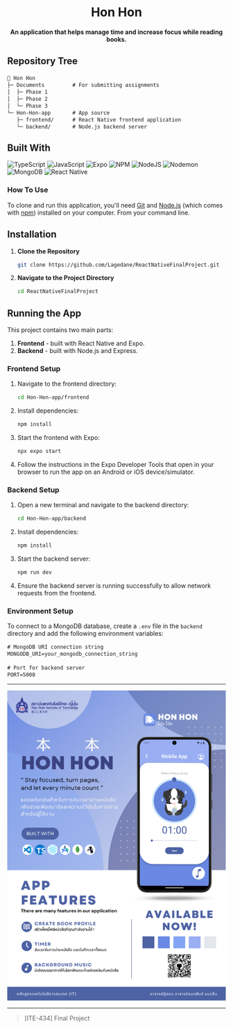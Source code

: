 
<h1 align="center">
  <br>
  Hon Hon
  <br>
</h1>

<h4 align="center">An application that helps manage time and increase focus while reading books.</h4>

## Repository Tree
```
🐶 Hon Hon
├─ Documents         # For submitting assignments
│  ├─ Phase 1
│  ├─ Phase 2
│  └─ Phase 3
└─ Hon-Hon-app       # App source
   ├─ frontend/      # React Native frontend application
   └─ backend/       # Node.js backend server
```
## Built With

![TypeScript](https://img.shields.io/badge/typescript-%23007ACC.svg?style=for-the-badge&logo=typescript&logoColor=white) ![JavaScript](https://img.shields.io/badge/javascript-%23323330.svg?style=for-the-badge&logo=javascript&logoColor=%23F7DF1E) ![Expo](https://img.shields.io/badge/expo-1C1E24?style=for-the-badge&logo=expo&logoColor=#D04A37) ![NPM](https://img.shields.io/badge/NPM-%23CB3837.svg?style=for-the-badge&logo=npm&logoColor=white) ![NodeJS](https://img.shields.io/badge/node.js-6DA55F?style=for-the-badge&logo=node.js&logoColor=white) ![Nodemon](https://img.shields.io/badge/NODEMON-%23323330.svg?style=for-the-badge&logo=nodemon&logoColor=%BBDEAD) ![MongoDB](https://img.shields.io/badge/MongoDB-%234ea94b.svg?style=for-the-badge&logo=mongodb&logoColor=white) ![React Native](https://img.shields.io/badge/react_native-%2320232a.svg?style=for-the-badge&logo=react&logoColor=%2361DAFB)

### How To Use
To clone and run this application, you'll need [Git](https://git-scm.com) and [Node.js](https://nodejs.org/en/download/) (which comes with [npm](http://npmjs.com)) installed on your computer. From your command line.

## Installation

1. **Clone the Repository**
    ```bash
    git clone https://github.com/Lagedane/ReactNativeFinalProject.git
    ```
   
2. **Navigate to the Project Directory**
    ```bash
    cd ReactNativeFinalProject
    ```

## Running the App

This project contains two main parts:
1. **Frontend** - built with React Native and Expo.
2. **Backend** - built with Node.js and Express.

### Frontend Setup

1. Navigate to the frontend directory:
    ```bash
    cd Hon-Hon-app/frontend
    ```

2. Install dependencies:
    ```bash
    npm install
    ```

3. Start the frontend with Expo:
    ```bash
    npx expo start
    ```

4. Follow the instructions in the Expo Developer Tools that open in your browser to run the app on an Android or iOS device/simulator.

### Backend Setup

1. Open a new terminal and navigate to the backend directory:
    ```bash
    cd Hon-Hon-app/backend
    ```

2. Install dependencies:
    ```bash
    npm install
    ```

3. Start the backend server:
    ```bash
    npm run dev
    ```

4. Ensure the backend server is running successfully to allow network requests from the frontend.

### Environment Setup

To connect to a MongoDB database, create a `.env` file in the `backend` directory and add the following environment variables:

```plaintext
# MongoDB URI connection string
MONGODB_URI=your_mongodb_connection_string

# Port for backend server
PORT=5000
```
---

![Hon-Hon App Poster](https://github.com/Lagedane/ReactNativeFinalProject/blob/main/Documents/Phase%203/Hon%20Hon%20Poster.png)

---
> [ITE-434] Final Project &nbsp;&nbsp;
